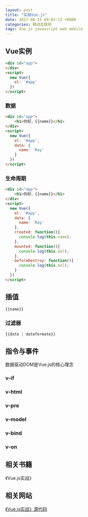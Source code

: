 ```yaml
---
layout: post
title: "实践Vue.js"
date: 2017-08-15 09:03:13 +0800
categories: 移动互联网
tags: Vue.js javascript web mobile
---
```


## Vue实例

```html
<div id="app"> 
</div>
<script>
  new Vue({
    el: '#app'
  })
</script>
```

### 数据

```html
<div id="app"> 
	<h1>你好，{{name}}</h1>
</div>
<script>
  new Vue({
    el: '#app',
    data: {
      name: 'Ray'
    }
  })
</script>
```



### 生命周期

```html
<div id="app"> 
	<h1>你好，{{name}}</h1>
</div>
<script>
  new Vue({
    el: '#app',
    data: {
      name: 'Ray'
    },
    created: function(){
      console.log(this.name);
    },
    mounted: function(){
      console.log(this.$el);
    },
    beforeDestroy: function(){
      console.log(this.$el);
    }
  })
</script>
```



## 插值

```javascript
{{name}}
```

### 过滤器

````javascript
{{date | dateformate}}
````

## 指令与事件

数据驱动DOM是Vue.js的核心理念

### v-if

### v-html

### v-pre

### v-model

### v-bind

### v-on

## 相关书籍

《Vue.js实战》

## 相关网站

[《Vue.js实战》源代码](https://github.com/icarusion/vue-book)